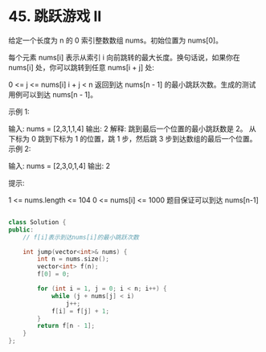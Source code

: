 # 45. 跳跃游戏 II

给定一个长度为 n 的 0 索引整数数组 nums。初始位置为 nums[0]。

每个元素 nums[i] 表示从索引 i 向前跳转的最大长度。换句话说，如果你在 nums[i] 处，你可以跳转到任意 nums[i + j] 处:

0 <= j <= nums[i] 
i + j < n
返回到达 nums[n - 1] 的最小跳跃次数。生成的测试用例可以到达 nums[n - 1]。

 

示例 1:

输入: nums = [2,3,1,1,4]
输出: 2
解释: 跳到最后一个位置的最小跳跃数是 2。
     从下标为 0 跳到下标为 1 的位置，跳 1 步，然后跳 3 步到达数组的最后一个位置。
示例 2:

输入: nums = [2,3,0,1,4]
输出: 2
 

提示:

1 <= nums.length <= 104
0 <= nums[i] <= 1000
题目保证可以到达 nums[n-1]

```cpp

class Solution {
public:
    // f[i]表示到达nums[i]的最小跳跃次数

    int jump(vector<int>& nums) {
        int n = nums.size();
        vector<int> f(n);
        f[0] = 0;

        for (int i = 1, j = 0; i < n; i++) {
            while (j + nums[j] < i)
                j++;
            f[i] = f[j] + 1;
        }
        return f[n - 1];
    }
};

```

